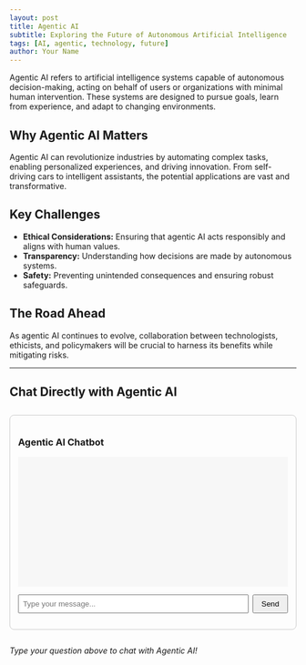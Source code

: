 ```yaml
---
layout: post
title: Agentic AI
subtitle: Exploring the Future of Autonomous Artificial Intelligence
tags: [AI, agentic, technology, future]
author: Your Name
---
```


Agentic AI refers to artificial intelligence systems capable of autonomous decision-making, acting on behalf of users or organizations with minimal human intervention. These systems are designed to pursue goals, learn from experience, and adapt to changing environments.

## Why Agentic AI Matters

Agentic AI can revolutionize industries by automating complex tasks, enabling personalized experiences, and driving innovation. From self-driving cars to intelligent assistants, the potential applications are vast and transformative.

## Key Challenges

- **Ethical Considerations:** Ensuring that agentic AI acts responsibly and aligns with human values.
- **Transparency:** Understanding how decisions are made by autonomous systems.
- **Safety:** Preventing unintended consequences and ensuring robust safeguards.

## The Road Ahead

As agentic AI continues to evolve, collaboration between technologists, ethicists, and policymakers will be crucial to harness its benefits while mitigating risks.

---

## Chat Directly with Agentic AI

<div id="agentic-ai-chat" style="margin:2em 0; border:1px solid #ccc; border-radius:8px; padding:1em; max-width:600px;">
  <h3>Agentic AI Chatbot</h3>
  <div id="chat-history" style="height:200px; overflow-y:auto; background:#f7f7f7; padding:1em; margin-bottom:1em;"></div>
  <form id="chat-form" style="display:flex; gap:0.5em;">
    <input type="text" id="chat-input" placeholder="Type your message..." style="flex:1; padding:0.5em;" required />
    <button type="submit" style="padding:0.5em 1em;">Send</button>
  </form>
</div>

<script>
document.addEventListener('DOMContentLoaded', function() {
  const form = document.getElementById('chat-form');
  const input = document.getElementById('chat-input');
  const history = document.getElementById('chat-history');
  
  form.addEventListener('submit', async function(e) {
    e.preventDefault();
    const userMsg = input.value;
    if (!userMsg.trim()) return;
    
    // Show user message
    history.innerHTML += `<div><strong>You:</strong> ${userMsg}</div>`;
    input.value = '';
    
    // Call chatbot API
    try {
      const response = await fetch('https://zenpower.info/webhook-test/6872fbd6-b91d-4001-ac3c-da9a13e35069', {
        method: 'POST',
        headers: { 'Content-Type': 'application/json' },
        body: JSON.stringify({ message: userMsg })
      });
      const data = await response.json();
      // Adjust according to your API's response format
      const botMsg = data.reply || 'No response';
      history.innerHTML += `<div><strong>Agentic AI:</strong> ${botMsg}</div>`;
      history.scrollTop = history.scrollHeight;
    } catch (err) {
      history.innerHTML += `<div style="color:red;"><strong>Error:</strong> Could not connect to chatbot.</div>`;
    }
  });
});
</script>

*Type your question above to chat with Agentic AI!*
